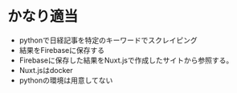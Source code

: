 # かなり適当 
* pythonで日経記事を特定のキーワードでスクレイピング
* 結果をFirebaseに保存する
* Firebaseに保存した結果をNuxt.jsで作成したサイトから参照する。
* Nuxt.jsはdocker
* pythonの環境は用意してない